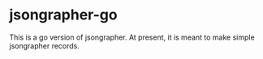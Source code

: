 # jsongrapher-go

This is a go version of jsongrapher. At present, it is meant to make simple jsongrapher records.

